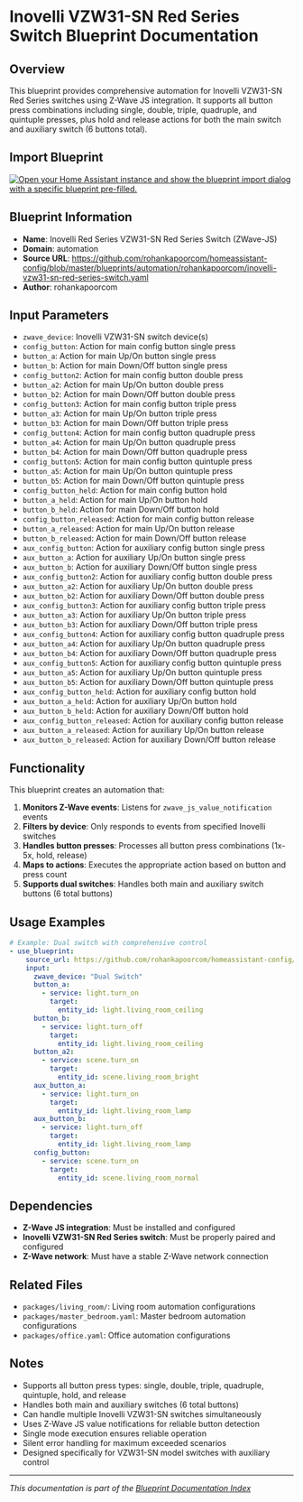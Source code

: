 # Inovelli VZW31-SN Red Series Switch Blueprint Documentation

## Overview
This blueprint provides comprehensive automation for Inovelli VZW31-SN Red Series switches using Z-Wave JS integration. It supports all button press combinations including single, double, triple, quadruple, and quintuple presses, plus hold and release actions for both the main switch and auxiliary switch (6 buttons total).

## Import Blueprint

[![Open your Home Assistant instance and show the blueprint import dialog with a specific blueprint pre-filled.](https://my.home-assistant.io/badges/blueprint_import.svg)](https://my.home-assistant.io/redirect/blueprint_import/?blueprint_url=https%3A//github.com/rohankapoorcom/homeassistant-config/blob/master/blueprints/automation/rohankapoorcom/inovelli-vzw31-sn-red-series-switch.yaml)

## Blueprint Information
- **Name**: Inovelli Red Series VZW31-SN Red Series Switch (ZWave-JS)
- **Domain**: automation
- **Source URL**: https://github.com/rohankapoorcom/homeassistant-config/blob/master/blueprints/automation/rohankapoorcom/inovelli-vzw31-sn-red-series-switch.yaml
- **Author**: rohankapoorcom

## Input Parameters
- `zwave_device`: Inovelli VZW31-SN switch device(s)
- `config_button`: Action for main config button single press
- `button_a`: Action for main Up/On button single press
- `button_b`: Action for main Down/Off button single press
- `config_button2`: Action for main config button double press
- `button_a2`: Action for main Up/On button double press
- `button_b2`: Action for main Down/Off button double press
- `config_button3`: Action for main config button triple press
- `button_a3`: Action for main Up/On button triple press
- `button_b3`: Action for main Down/Off button triple press
- `config_button4`: Action for main config button quadruple press
- `button_a4`: Action for main Up/On button quadruple press
- `button_b4`: Action for main Down/Off button quadruple press
- `config_button5`: Action for main config button quintuple press
- `button_a5`: Action for main Up/On button quintuple press
- `button_b5`: Action for main Down/Off button quintuple press
- `config_button_held`: Action for main config button hold
- `button_a_held`: Action for main Up/On button hold
- `button_b_held`: Action for main Down/Off button hold
- `config_button_released`: Action for main config button release
- `button_a_released`: Action for main Up/On button release
- `button_b_released`: Action for main Down/Off button release
- `aux_config_button`: Action for auxiliary config button single press
- `aux_button_a`: Action for auxiliary Up/On button single press
- `aux_button_b`: Action for auxiliary Down/Off button single press
- `aux_config_button2`: Action for auxiliary config button double press
- `aux_button_a2`: Action for auxiliary Up/On button double press
- `aux_button_b2`: Action for auxiliary Down/Off button double press
- `aux_config_button3`: Action for auxiliary config button triple press
- `aux_button_a3`: Action for auxiliary Up/On button triple press
- `aux_button_b3`: Action for auxiliary Down/Off button triple press
- `aux_config_button4`: Action for auxiliary config button quadruple press
- `aux_button_a4`: Action for auxiliary Up/On button quadruple press
- `aux_button_b4`: Action for auxiliary Down/Off button quadruple press
- `aux_config_button5`: Action for auxiliary config button quintuple press
- `aux_button_a5`: Action for auxiliary Up/On button quintuple press
- `aux_button_b5`: Action for auxiliary Down/Off button quintuple press
- `aux_config_button_held`: Action for auxiliary config button hold
- `aux_button_a_held`: Action for auxiliary Up/On button hold
- `aux_button_b_held`: Action for auxiliary Down/Off button hold
- `aux_config_button_released`: Action for auxiliary config button release
- `aux_button_a_released`: Action for auxiliary Up/On button release
- `aux_button_b_released`: Action for auxiliary Down/Off button release

## Functionality
This blueprint creates an automation that:

1. **Monitors Z-Wave events**: Listens for `zwave_js_value_notification` events
2. **Filters by device**: Only responds to events from specified Inovelli switches
3. **Handles button presses**: Processes all button press combinations (1x-5x, hold, release)
4. **Maps to actions**: Executes the appropriate action based on button and press count
5. **Supports dual switches**: Handles both main and auxiliary switch buttons (6 total buttons)

## Usage Examples
```yaml
# Example: Dual switch with comprehensive control
- use_blueprint:
    source_url: https://github.com/rohankapoorcom/homeassistant-config/blob/master/blueprints/automation/rohankapoorcom/inovelli-vzw31-sn-red-series-switch.yaml
    input:
      zwave_device: "Dual Switch"
      button_a:
        - service: light.turn_on
          target:
            entity_id: light.living_room_ceiling
      button_b:
        - service: light.turn_off
          target:
            entity_id: light.living_room_ceiling
      button_a2:
        - service: scene.turn_on
          target:
            entity_id: scene.living_room_bright
      aux_button_a:
        - service: light.turn_on
          target:
            entity_id: light.living_room_lamp
      aux_button_b:
        - service: light.turn_off
          target:
            entity_id: light.living_room_lamp
      config_button:
        - service: scene.turn_on
          target:
            entity_id: scene.living_room_normal
```

## Dependencies
- **Z-Wave JS integration**: Must be installed and configured
- **Inovelli VZW31-SN Red Series switch**: Must be properly paired and configured
- **Z-Wave network**: Must have a stable Z-Wave network connection

## Related Files
- `packages/living_room/`: Living room automation configurations
- `packages/master_bedroom.yaml`: Master bedroom automation configurations
- `packages/office.yaml`: Office automation configurations

## Notes
- Supports all button press types: single, double, triple, quadruple, quintuple, hold, and release
- Handles both main and auxiliary switches (6 total buttons)
- Can handle multiple Inovelli VZW31-SN switches simultaneously
- Uses Z-Wave JS value notifications for reliable button detection
- Single mode execution ensures reliable operation
- Silent error handling for maximum exceeded scenarios
- Designed specifically for VZW31-SN model switches with auxiliary control

---

*This documentation is part of the [Blueprint Documentation Index](../README.md)*

